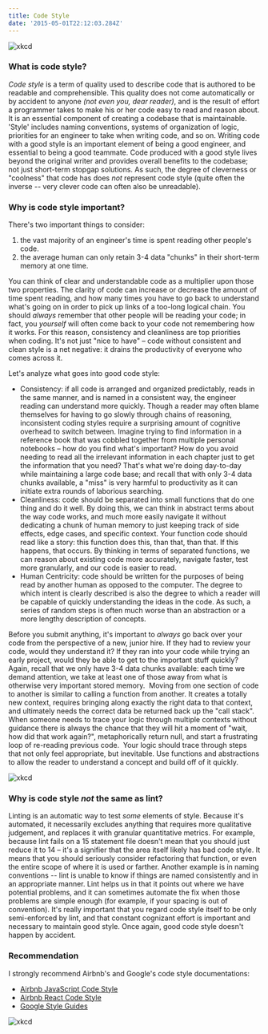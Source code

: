 ```yaml
---
title: Code Style
date: '2015-05-01T22:12:03.284Z'
---
```


![xkcd](https://imgs.xkcd.com/comics/code_quality_2x.png "via xkcd")


### What is code style?
_Code style_ is a term of quality used to describe code that is authored to be readable and comprehensible. This quality does not come automatically or by accident to anyone _(not even you, dear reader)_, and is the result of effort a programmer takes to make his or her code easy to read and reason about. It is an essential component of creating a codebase that is maintainable. 'Style' includes naming conventions, systems of organization of logic, priorities for an engineer to take when writing code, and so on. Writing code with a good style is an important element of being a good engineer, and essential to being a good teammate. Code produced with a good style lives beyond the original writer and provides overall benefits to the codebase; not just short-term stopgap solutions. As such, the degree of cleverness or "coolness" that code has does _not_ represent code style (quite often the inverse -- very clever code can often also be unreadable).


### Why is code style important?

There's two important things to consider:

1. the vast majority of an engineer's time is spent reading other people's code.
2. the average human can only retain 3-4 data "chunks" in their short-term memory at one time.

You can think of clear and understandable code as a multiplier upon those two properties. The clarity of code can increase or decrease the amount of time spent reading, and how many times you have to go back to understand what's going on in order to pick up links of a too-long logical chain. You should _always_ remember that other people will be reading your code; in fact, you _yourself_ will often come back to your code not remembering how it works. For this reason, consistency and cleanliness are top priorities when coding. It's not just "nice to have" – code without consistent and clean style is a net negative: it drains the productivity of everyone who comes across it.

Let's analyze what goes into good code style:
- Consistency: if all code is arranged and organized predictably, reads in the same manner, and is named in a consistent way, the engineer reading can understand more quickly. Though a reader may often blame themselves for having to go slowly through chains of reasoning, inconsistent coding styles require a surprising amount of cognitive overhead to switch between. Imagine trying to find information in a reference book that was cobbled together from multiple personal notebooks – how do you find what's important? How do you avoid needing to read all the irrelevant information in each chapter just to get the information that you need? That's what we're doing day-to-day while maintaining a large code base; and recall that with only 3-4 data chunks available, a "miss" is very harmful to productivity as it can initiate extra rounds of laborious searching.
- Cleanliness: code should be separated into small functions that do one thing and do it well. By doing this, we can think in abstract terms about the way code works, and much more easily navigate it without dedicating a chunk of human memory to just keeping track of side effects, edge cases, and specific context. Your function code should read like a story: this function does this, than that, than that. If this happens, that occurs. By thinking in terms of separated functions, we can reason about existing code more accurately, navigate faster, test more granularly, and our code is easier to read.
- Human Centricity: code should be written for the purposes of being read by another human as opposed to the computer. The degree to which intent is clearly described is also the degree to which a reader will be capable of quickly understanding the ideas in the code. As such, a series of random steps is often much worse than an abstraction or a more lengthy description of concepts.

Before you submit anything, it's important to _always_ go back over your code from the perspective of a new, junior hire. If they had to review your code, would they understand it? If they ran into your code while trying an early project, would they be able to get to the important stuff quickly? Again, recall that we only have 3-4 data chunks available: each time we demand attention, we take at least one of those away from what is otherwise very important stored memory.  Moving from one section of code to another is similar to calling a function from another. It creates a totally new context, requires bringing along exactly the right data to that context, and ultimately needs the correct data be returned back up the "call stack".  When someone needs to trace your logic through multiple contexts without guidance there is always the chance that they will hit a moment of "wait, how did that work again?", metaphorically return null, and start a frustrating loop of re-reading previous code.  Your logic should trace through steps that not only feel appropriate, but inevitable. Use functions and abstractions to allow the reader to understand a concept and build off of it quickly.

![xkcd](https://imgs.xkcd.com/comics/code_quality_3_2x.png "via xkcd")

### Why is code style _not_ the same as lint?
Linting is an automatic way to test _some_ elements of style. Because it's automated, it necessarily excludes anything that requires more qualitative judgement, and replaces it with granular quantitative metrics. For example, because lint fails on a 15 statement file doesn't mean that you should just reduce it to 14 – it's a signifier that the area itself likely has bad code style. It means that you should seriously consider refactoring that function, or even the entire scope of where it is used or farther. Another example is in naming conventions -- lint is unable to know if things are named consistently and in an appropriate manner. Lint helps us in that it points out where we have potential problems, and it can sometimes automate the fix when those problems are simple enough (for example, if your spacing is out of convention). It's really important that you regard code style itself to be only semi-enforced by lint, and that constant cognizant effort is important and necessary to maintain good style. Once again, good code style doesn't happen by accident.


### Recommendation
I strongly recommend Airbnb's and Google's code style documentations:
 * [Airbnb JavaScript Code Style](https://github.com/airbnb/javascript)
 * [Airbnb React Code Style](https://github.com/airbnb/javascript/tree/master/react)
 * [Google Style Guides](https://github.com/google/styleguide)



![xkcd](https://imgs.xkcd.com/comics/code_quality_2_2x.png "via xkcd")